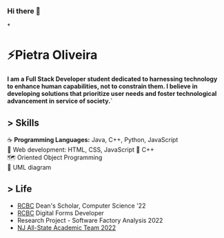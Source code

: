### Hi there 👋

<!--
**pietradev/pietradev** is a ✨ _special_ ✨ repository because its `README.md` (this file) appears on your GitHub profile.

Here are some ideas to get you started:

- 🔭 I’m currently working on ...
- 🌱 I’m currently learning ...
- 👯 I’m looking to collaborate on ...
- 🤔 I’m looking for help with ...
- 💬 Ask me about ...
- 📫 How to reach me: ...
- 😄 Pronouns: ...
- ⚡ Fun fact: ...
-->

*<h1>⚡Pietra Oliveira</h1>
**I am a Full Stack Developer student dedicated to harnessing technology to enhance human capabilities, not to constrain them. I believe in developing solutions that prioritize user needs and foster technological advancement in service of society.`**

**<h2>> Skills</h2>**
:coffee: **Programming Languages:** Java, C++, Python, JavaScript <br>
:hammer: Web development: HTML, CSS, JavaScript 
:orange: C++ <br>
:world_map: Oriented Object Programming <br>
:page_with_curl: UML diagram


**<h2>> Life</h2>**
- [RCBC](https://www.rcbc.edu/) Dean's Scholar, Computer Science '22
- [RCBC](https://www.rcbc.edu/) Digital Forms Developer 
- Research Project - Software Factory Analysis 2022
- [NJ All-State Academic Team 2022](https://www.njccc.org/)



